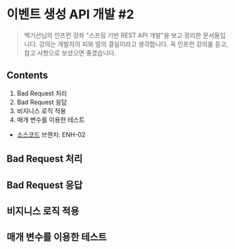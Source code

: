 이벤트 생성 API 개발 #2
===================

> 백기선님의 인프런 강좌 "스프링 기반 REST API 개발"을 보고 정리한 문서들입니다. 강의는 개발자의 피와 땀의 결실이라고 생각합니다. 꼭 인프런 강의를 듣고, 참고 사항으로 보셨으면 좋겠습니다.

Contents
--------------
1. Bad Request 처리
2. Bad Request 응답
3. 비지니스 로직 적용
4. 매개 변수를 이용한 테스트

* [소스코드](https://github.com/gurumee92/keesun-rest-api) 브랜치: ENH-02

## Bad Request 처리

## Bad Request 응답

## 비지니스 로직 적용

## 매개 변수를 이용한 테스트
